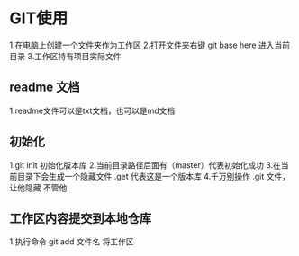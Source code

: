 # GIT使用


1.在电脑上创建一个文件夹作为工作区
2.打开文件夹右键 git base here 进入当前目录
3.工作区持有项目实际文件

## readme 文档
1.readme文件可以是txt文档，也可以是md文档

## 初始化
1.git init 初始化版本库
2.当前目录路径后面有（master）代表初始化成功
3.在当前目录下会生成一个隐藏文件 .get 代表这是一个版本库
4.千万别操作 .git 文件，让他隐藏 不管他

## 工作区内容提交到本地仓库
1.执行命令 git add 文件名 将工作区